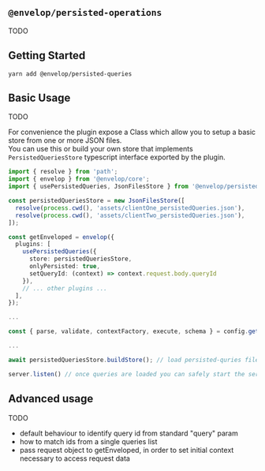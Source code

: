 ## `@envelop/persisted-operations`

TODO

## Getting Started

```
yarn add @envelop/persisted-queries
```

## Basic Usage

TODO

For convenience the plugin expose a Class which allow you to setup a basic store from one or more JSON files.  
You can use this or build your own store that implements `PersistedQueriesStore` typescript interface exported by the plugin.

```ts
import { resolve } from 'path';
import { envelop } from '@envelop/core';
import { usePersistedQueries, JsonFilesStore } from '@envelop/persisted-queries';

const persistedQueriesStore = new JsonFilesStore([
  resolve(process.cwd(), 'assets/clientOne_persistedQueries.json'),
  resolve(process.cwd(), 'assets/clientTwo_persistedQueries.json'),
]);

const getEnveloped = envelop({
  plugins: [
    usePersistedQueries({
      store: persistedQueriesStore,
      onlyPersisted: true,
      setQueryId: (context) => context.request.body.queryId
    }),
    // ... other plugins ...
  ],
});

...

const { parse, validate, contextFactory, execute, schema } = config.getEnveloped({ request });

...

await persistedQueriesStore.buildStore(); // load persisted-quries files

server.listen() // once queries are loaded you can safely start the server
```

## Advanced usage

TODO

- default behaviour to identify query id from standard "query" param
- how to match ids from a single queries list
- pass request object to getEnveloped, in order to set initial context necessary to access request data
